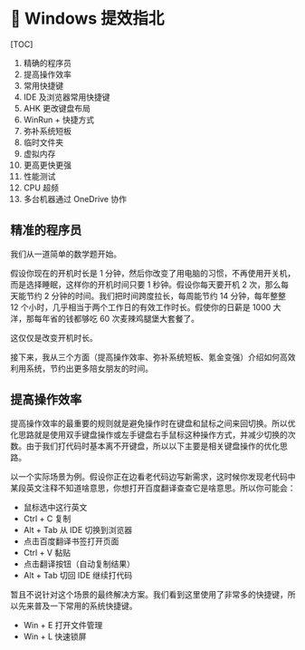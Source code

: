 # 🚀 Windows 提效指北

[TOC]

1.	精确的程序员
2.	提高操作效率
  1.	常用快捷键
  2.	IDE 及浏览器常用快捷键
  3.	AHK 更改键盘布局
  4.	WinRun + 快捷方式
3.	弥补系统短板
  1.	临时文件夹
  2.	虚拟内存
4.	更高更快更强
  1.	性能测试
  2.	CPU 超频
  3.	多台机器通过 OneDrive 协作

## 精准的程序员

我们从一道简单的数学题开始。

假设你现在的开机时长是 1 分钟，然后你改变了用电脑的习惯，不再使用开关机，而是选择睡眠，这样你的开机时间只要 1 秒钟。假设你每天要开机 2 次，那么每天能节约 2 分钟的时间。我们把时间跨度拉长，每周能节约 14 分钟，每年整整 12 个小时，几乎相当于两个工作日的有效工作时长。假使你的日薪是 1000 大洋，那每年省的钱都够吃 60 次麦辣鸡腿堡大套餐了。

这仅仅是改变开机时长。

接下来，我从三个方面（提高操作效率、弥补系统短板、氪金变强）介绍如何高效利用系统，节约出更多陪女朋友的时间。

## 提高操作效率

提高操作效率的最重要的规则就是避免操作时在键盘和鼠标之间来回切换。所以优化思路就是使用双手键盘操作或左手键盘右手鼠标这种操作方式，并减少切换的次数。由于我们打代码时基本离不开键盘，所以以下主要是相关键盘操作的优化思路。

以一个实际场景为例。假设你正在边看老代码边写新需求，这时候你发现老代码中某段英文注释不知道啥意思，你想打开百度翻译查查它是啥意思。所以你可能会：
- 鼠标选中这行英文
- Ctrl + C 复制
- Alt + Tab 从 IDE 切换到浏览器
- 点击百度翻译书签打开页面
- Ctrl + V 黏贴
- 点击翻译按钮（自动复制结果）
- Alt + Tab 切回 IDE 继续打代码

暂且不说针对这个场景的最终解决方案。我们看到这里使用了非常多的快捷键，所以先来普及一下常用的系统快捷键。

- Win + E 打开文件管理
- Win + L 快速锁屏